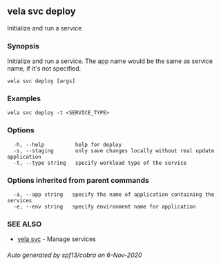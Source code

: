 ## vela svc deploy

Initialize and run a service

### Synopsis

Initialize and run a service. The app name would be the same as service name, if it's not specified.

```
vela svc deploy [args]
```

### Examples

```
vela svc deploy -t <SERVICE_TYPE>
```

### Options

```
  -h, --help          help for deploy
  -s, --staging       only save changes locally without real update application
  -t, --type string   specify workload type of the service
```

### Options inherited from parent commands

```
  -a, --app string   specify the name of application containing the services
  -e, --env string   specify environment name for application
```

### SEE ALSO

* [vela svc](vela_svc.md)	 - Manage services

###### Auto generated by spf13/cobra on 6-Nov-2020
